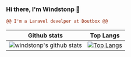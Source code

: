 ### Hi there, I'm Windstonp 👋

```diff
@@ I'm a Laravel develper at Doutbox @@

```

| Github stats | Top Langs |
| :--: | :--: |
| ![windstonp's github stats](https://github-readme-stats.vercel.app/api?username=windstonp&show_icons=true&theme=radical) | [![Top Langs](https://github-readme-stats.vercel.app/api/top-langs/?username=windstonp&layout=compact&theme=radical)](https://github.com/anuraghazra/github-readme-stats) |
